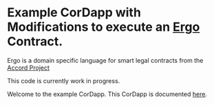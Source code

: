 # Example CorDapp with Modifications to execute an [Ergo](https://docs.accordproject.org) Contract.

Ergo is a domain specific language for smart legal contracts from the [Accord Project](https://accordproject.org)

This code is currently work in progress.

Welcome to the example CorDapp. This CorDapp is documented [here](http://docs.corda.net/tutorial-cordapp.html).


